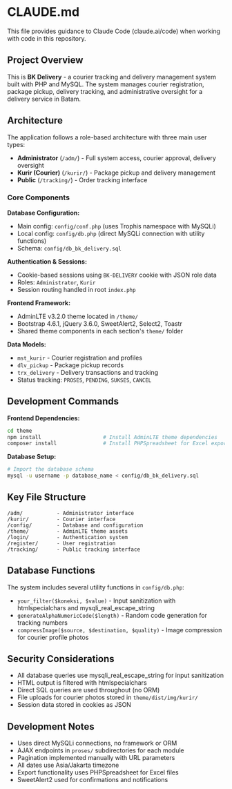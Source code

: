 # CLAUDE.md

This file provides guidance to Claude Code (claude.ai/code) when working with code in this repository.

## Project Overview

This is **BK Delivery** - a courier tracking and delivery management system built with PHP and MySQL. The system manages courier registration, package pickup, delivery tracking, and administrative oversight for a delivery service in Batam.

## Architecture

The application follows a role-based architecture with three main user types:
- **Administrator** (`/adm/`) - Full system access, courier approval, delivery oversight
- **Kurir (Courier)** (`/kurir/`) - Package pickup and delivery management  
- **Public** (`/tracking/`) - Order tracking interface

### Core Components

**Database Configuration:**
- Main config: `config/conf.php` (uses Trophis namespace with MySQLi)
- Local config: `config/db.php` (direct MySQLi connection with utility functions)
- Schema: `config/db_bk_delivery.sql`

**Authentication & Sessions:**
- Cookie-based sessions using `BK-DELIVERY` cookie with JSON role data
- Roles: `Administrator`, `Kurir`
- Session routing handled in root `index.php`

**Frontend Framework:**
- AdminLTE v3.2.0 theme located in `/theme/`
- Bootstrap 4.6.1, jQuery 3.6.0, SweetAlert2, Select2, Toastr
- Shared theme components in each section's `theme/` folder

**Data Models:**
- `mst_kurir` - Courier registration and profiles
- `dlv_pickup` - Package pickup records  
- `trx_delivery` - Delivery transactions and tracking
- Status tracking: `PROSES`, `PENDING`, `SUKSES`, `CANCEL`

## Development Commands

**Frontend Dependencies:**
```bash
cd theme
npm install                    # Install AdminLTE theme dependencies
composer install               # Install PHPSpreadsheet for Excel exports
```

**Database Setup:**
```bash
# Import the database schema
mysql -u username -p database_name < config/db_bk_delivery.sql
```

## Key File Structure

```
/adm/           - Administrator interface
/kurir/         - Courier interface  
/config/        - Database and configuration
/theme/         - AdminLTE theme assets
/login/         - Authentication system
/register/      - User registration
/tracking/      - Public tracking interface
```

## Database Functions

The system includes several utility functions in `config/db.php`:
- `your_filter($koneksi, $value)` - Input sanitization with htmlspecialchars and mysqli_real_escape_string
- `generateAlphaNumericCode($length)` - Random code generation for tracking numbers
- `compressImage($source, $destination, $quality)` - Image compression for courier profile photos

## Security Considerations

- All database queries use mysqli_real_escape_string for input sanitization
- HTML output is filtered with htmlspecialchars  
- Direct SQL queries are used throughout (no ORM)
- File uploads for courier photos stored in `theme/dist/img/kurir/`
- Session data stored in cookies as JSON

## Development Notes

- Uses direct MySQLi connections, no framework or ORM
- AJAX endpoints in `proses/` subdirectories for each module
- Pagination implemented manually with URL parameters
- All dates use Asia/Jakarta timezone
- Export functionality uses PHPSpreadsheet for Excel files
- SweetAlert2 used for confirmations and notifications